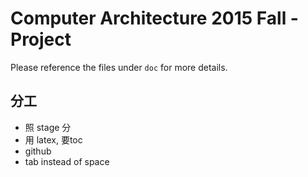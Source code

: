 # Computer Architecture 2015 Fall - Project
Please reference the files under `doc` for more details.


## 分工
- 照 stage 分
- 用 latex, 要toc
- github
- tab instead of space
